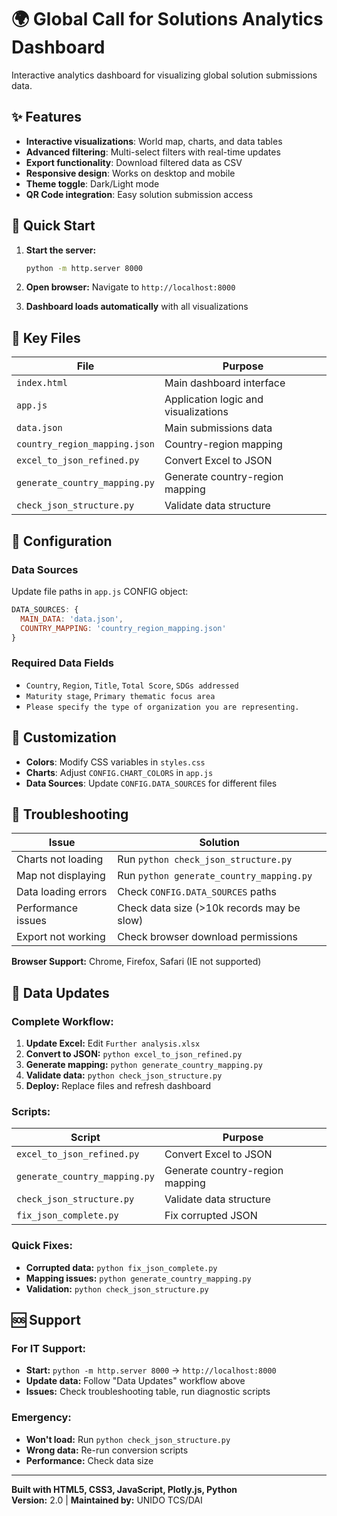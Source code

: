 # 🌍 Global Call for Solutions Analytics Dashboard

Interactive analytics dashboard for visualizing global solution submissions data.

## ✨ Features
- **Interactive visualizations**: World map, charts, and data tables
- **Advanced filtering**: Multi-select filters with real-time updates
- **Export functionality**: Download filtered data as CSV
- **Responsive design**: Works on desktop and mobile
- **Theme toggle**: Dark/Light mode
- **QR Code integration**: Easy solution submission access

## 🚀 Quick Start

1. **Start the server:**
   ```bash
   python -m http.server 8000
   ```

2. **Open browser:** Navigate to `http://localhost:8000`

3. **Dashboard loads automatically** with all visualizations

## 📁 Key Files

| File | Purpose |
|------|---------|
| `index.html` | Main dashboard interface |
| `app.js` | Application logic and visualizations |
| `data.json` | Main submissions data |
| `country_region_mapping.json` | Country-region mapping |
| `excel_to_json_refined.py` | Convert Excel to JSON |
| `generate_country_mapping.py` | Generate country-region mapping |
| `check_json_structure.py` | Validate data structure |

## 🔧 Configuration

### Data Sources
Update file paths in `app.js` CONFIG object:
```javascript
DATA_SOURCES: {
  MAIN_DATA: 'data.json',
  COUNTRY_MAPPING: 'country_region_mapping.json'
}
```

### Required Data Fields
- `Country`, `Region`, `Title`, `Total Score`, `SDGs addressed`
- `Maturity stage`, `Primary thematic focus area`
- `Please specify the type of organization you are representing.`

## 🎨 Customization
- **Colors**: Modify CSS variables in `styles.css`
- **Charts**: Adjust `CONFIG.CHART_COLORS` in `app.js`
- **Data Sources**: Update `CONFIG.DATA_SOURCES` for different files

## 🐛 Troubleshooting

| Issue | Solution |
|-------|----------|
| Charts not loading | Run `python check_json_structure.py` |
| Map not displaying | Run `python generate_country_mapping.py` |
| Data loading errors | Check `CONFIG.DATA_SOURCES` paths |
| Performance issues | Check data size (>10k records may be slow) |
| Export not working | Check browser download permissions |

**Browser Support:** Chrome, Firefox, Safari (IE not supported)

## 🔄 Data Updates

### **Complete Workflow:**
1. **Update Excel:** Edit `Further analysis.xlsx`
2. **Convert to JSON:** `python excel_to_json_refined.py`
3. **Generate mapping:** `python generate_country_mapping.py`
4. **Validate data:** `python check_json_structure.py`
5. **Deploy:** Replace files and refresh dashboard

### **Scripts:**
| Script | Purpose |
|--------|---------|
| `excel_to_json_refined.py` | Convert Excel to JSON |
| `generate_country_mapping.py` | Generate country-region mapping |
| `check_json_structure.py` | Validate data structure |
| `fix_json_complete.py` | Fix corrupted JSON |

### **Quick Fixes:**
- **Corrupted data:** `python fix_json_complete.py`
- **Mapping issues:** `python generate_country_mapping.py`
- **Validation:** `python check_json_structure.py`

## 🆘 Support

### **For IT Support:**
- **Start:** `python -m http.server 8000` → `http://localhost:8000`
- **Update data:** Follow "Data Updates" workflow above
- **Issues:** Check troubleshooting table, run diagnostic scripts

### **Emergency:**
- **Won't load:** Run `python check_json_structure.py`
- **Wrong data:** Re-run conversion scripts
- **Performance:** Check data size

---

**Built with HTML5, CSS3, JavaScript, Plotly.js, Python**  
**Version:** 2.0 | **Maintained by:** UNIDO TCS/DAI